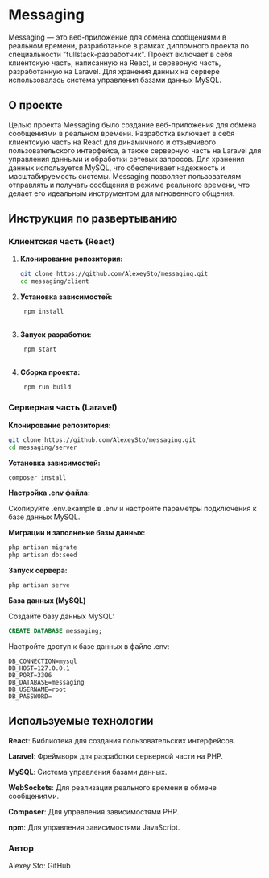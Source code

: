 # Messaging

Messaging — это веб-приложение для обмена сообщениями в реальном времени, разработанное в рамках дипломного проекта по специальности "fullstack-разработчик". Проект включает в себя клиентскую часть, написанную на React, и серверную часть, разработанную на Laravel. Для хранения данных на сервере использовалась система управления базами данных MySQL.

## О проекте

Целью проекта Messaging было создание веб-приложения для обмена сообщениями в реальном времени. Разработка включает в себя клиентскую часть на React для динамичного и отзывчивого пользовательского интерфейса, а также серверную часть на Laravel для управления данными и обработки сетевых запросов. Для хранения данных используется MySQL, что обеспечивает надежность и масштабируемость системы. Messaging позволяет пользователям отправлять и получать сообщения в режиме реального времени, что делает его идеальным инструментом для мгновенного общения.

## Инструкция по развертыванию

### Клиентская часть (React)

1. **Клонирование репозитория:**
   ```bash
   git clone https://github.com/AlexeySto/messaging.git
   cd messaging/client

2. **Установка зависимостей:**
   ```bash
    npm install
  
3. **Запуск разработки:**
   ```bash
    npm start
  
4. **Сборка проекта:**
   ```bash
    npm run build
   
### Серверная часть (Laravel)

**Клонирование репозитория:**
   ```bash
  git clone https://github.com/AlexeySto/messaging.git
  cd messaging/server
   ```
**Установка зависимостей:**
   ```bash
  composer install
   ```
**Настройка .env файла:**

Скопируйте .env.example в .env и настройте параметры подключения к базе данных MySQL.

**Миграции и заполнение базы данных:**
   ```bash
  php artisan migrate
  php artisan db:seed
   ```
**Запуск сервера:**
   ```bash
  php artisan serve
   ```
**База данных (MySQL)**

Создайте базу данных MySQL:

   ```sql
  CREATE DATABASE messaging;
   ```
Настройте доступ к базе данных в файле .env:
   ```env
  DB_CONNECTION=mysql
  DB_HOST=127.0.0.1
  DB_PORT=3306
  DB_DATABASE=messaging
  DB_USERNAME=root
  DB_PASSWORD=
   ```

## Используемые технологии

**React**: Библиотека для создания пользовательских интерфейсов.

**Laravel**: Фреймворк для разработки серверной части на PHP.

**MySQL**: Система управления базами данных.

**WebSockets**: Для реализации реального времени в обмене сообщениями.

**Composer**: Для управления зависимостями PHP.

**npm**: Для управления зависимостями JavaScript.

### Автор

Alexey Sto: GitHub
